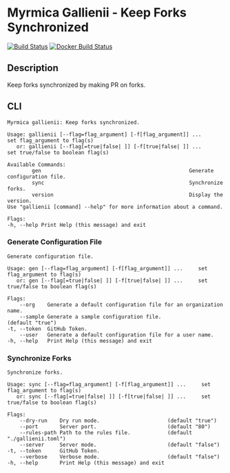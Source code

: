 # Myrmica Gallienii - Keep Forks Synchronized

[![Build Status](https://travis-ci.org/containous/gallienii.svg?branch=master)](https://travis-ci.org/containous/gallienii)
[![Docker Build Status](https://img.shields.io/docker/build/containous/gallienii.svg)](https://hub.docker.com/r/containous/gallienii/builds/)


## Description

Keep forks synchronized by making PR on forks.


## CLI

```
Myrmica gallienii: Keep forks synchronized.

Usage: gallienii [--flag=flag_argument] [-f[flag_argument]] ...     set flag_argument to flag(s)
   or: gallienii [--flag[=true|false| ]] [-f[true|false| ]] ...     set true/false to boolean flag(s)

Available Commands:
        gen                                                Generate configuration file.
        sync                                               Synchronize forks.
        version                                            Display the version.
Use "gallienii [command] --help" for more information about a command.

Flags:
-h, --help Print Help (this message) and exit
```

### Generate Configuration File

```
Generate configuration file.

Usage: gen [--flag=flag_argument] [-f[flag_argument]] ...     set flag_argument to flag(s)
   or: gen [--flag[=true|false| ]] [-f[true|false| ]] ...     set true/false to boolean flag(s)

Flags:
    --org    Generate a default configuration file for an organization name. 
    --sample Generate a sample configuration file.                           (default "true")
-t, --token  GitHub Token.                                                   
    --user   Generate a default configuration file for a user name.          
-h, --help   Print Help (this message) and exit
```

### Synchronize Forks

```
Synchronize forks.

Usage: sync [--flag=flag_argument] [-f[flag_argument]] ...     set flag_argument to flag(s)
   or: sync [--flag[=true|false| ]] [-f[true|false| ]] ...     set true/false to boolean flag(s)

Flags:
    --dry-run    Dry run mode.                      (default "true")
    --port       Server port.                       (default "80")
    --rules-path Path to the rules file.            (default "./gallienii.toml")
    --server     Server mode.                       (default "false")
-t, --token      GitHub Token.                      
    --verbose    Verbose mode.                      (default "false")
-h, --help       Print Help (this message) and exit
```